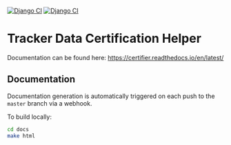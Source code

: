 [![Django CI](https://github.com/CMSTrackerDPG/certifier/actions/workflows/django.yml/badge.svg)](https://github.com/CMSTrackerDPG/certifier/actions/workflows/django.yml)
[![Django CI](https://github.com/CMSTrackerDPG/certifier/actions/workflows/django.yml/badge.svg?branch=develop)](https://github.com/CMSTrackerDPG/certifier/actions/workflows/django.yml)

<!-- [![codecov](https://codecov.io/gh/CMSTrackerDPG/certifier/branch/master/graph/badge.svg)](https://codecov.io/gh/CMSTrackerDPG/certifier) -->

# Tracker Data Certification Helper

Documentation can be found here: https://certifier.readthedocs.io/en/latest/

## Documentation 
Documentation generation is automatically triggered on each push to the `master` branch via a webhook.

To build locally: 
```bash
cd docs
make html
```
